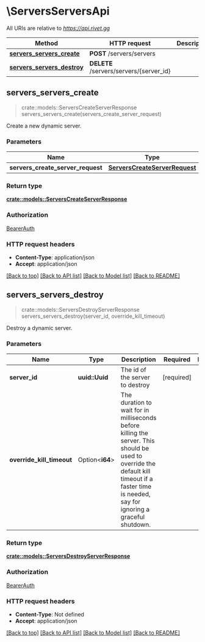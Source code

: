 # \ServersServersApi

All URIs are relative to *https://api.rivet.gg*

Method | HTTP request | Description
------------- | ------------- | -------------
[**servers_servers_create**](ServersServersApi.md#servers_servers_create) | **POST** /servers/servers | 
[**servers_servers_destroy**](ServersServersApi.md#servers_servers_destroy) | **DELETE** /servers/servers/{server_id} | 



## servers_servers_create

> crate::models::ServersCreateServerResponse servers_servers_create(servers_create_server_request)


Create a new dynamic server.

### Parameters


Name | Type | Description  | Required | Notes
------------- | ------------- | ------------- | ------------- | -------------
**servers_create_server_request** | [**ServersCreateServerRequest**](ServersCreateServerRequest.md) |  | [required] |

### Return type

[**crate::models::ServersCreateServerResponse**](ServersCreateServerResponse.md)

### Authorization

[BearerAuth](../README.md#BearerAuth)

### HTTP request headers

- **Content-Type**: application/json
- **Accept**: application/json

[[Back to top]](#) [[Back to API list]](../README.md#documentation-for-api-endpoints) [[Back to Model list]](../README.md#documentation-for-models) [[Back to README]](../README.md)


## servers_servers_destroy

> crate::models::ServersDestroyServerResponse servers_servers_destroy(server_id, override_kill_timeout)


Destroy a dynamic server.

### Parameters


Name | Type | Description  | Required | Notes
------------- | ------------- | ------------- | ------------- | -------------
**server_id** | **uuid::Uuid** | The id of the server to destroy | [required] |
**override_kill_timeout** | Option<**i64**> | The duration to wait for in milliseconds before killing the server. This should be used to override the default kill timeout if a faster time is needed, say for ignoring a graceful shutdown. |  |

### Return type

[**crate::models::ServersDestroyServerResponse**](ServersDestroyServerResponse.md)

### Authorization

[BearerAuth](../README.md#BearerAuth)

### HTTP request headers

- **Content-Type**: Not defined
- **Accept**: application/json

[[Back to top]](#) [[Back to API list]](../README.md#documentation-for-api-endpoints) [[Back to Model list]](../README.md#documentation-for-models) [[Back to README]](../README.md)

